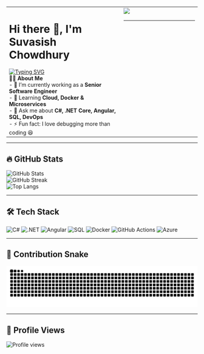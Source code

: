 <table>
  <tr>
    <td valign="top" width="60%">

<h1>Hi there 👋, I'm Suvasish Chowdhury</h1>

<a href="https://git.io/typing-svg">
  <img src="https://readme-typing-svg.demolab.com?font=Fira+Code&size=25&duration=3000&pause=1000&color=00F700&width=550&lines=Senior+Software+Engineer;8%2B+Years+Experience;C%23+.NET+%7C+Angular+%7C+SQL+%7C+DevOps;Passionate+about+Clean+Code+%26+Architecture" alt="Typing SVG" />
</a>

<br/>
<b>👨‍💻 About Me </b><br>
- 🔭 I’m currently working as a <b>Senior Software Engineer</b> <br>
- 🌱 Learning <b>Cloud, Docker & Microservices</b><br> 
- 💬 Ask me about <b>C#, .NET Core, Angular, SQL, DevOps</b><br>
- ⚡ Fun fact: I love debugging more than coding 😆  <br>


</td>
<td valign="top" width="40%">
<img src="https://media.giphy.com/media/qgQUggAC3Pfv687qPC/giphy.gif" width="400"/>

---

</td>
  </tr>
</table>


---

## 🔥 GitHub Stats  
![GitHub Stats](https://github-readme-stats.vercel.app/api?username=SuvasishChowdhury&show_icons=true&theme=radical&count_private=true)  
![GitHub Streak](https://streak-stats.demolab.com?user=SuvasishChowdhury&theme=radical&hide_border=true)  
![Top Langs](https://github-readme-stats.vercel.app/api/top-langs/?username=SuvasishChowdhury&layout=compact&theme=tokyonight)  

---

## 🛠 Tech Stack  

![C#](https://img.shields.io/badge/C%23-239120?style=for-the-badge&logo=c-sharp&logoColor=white)
![.NET](https://img.shields.io/badge/.NET-512BD4?style=for-the-badge&logo=dotnet&logoColor=white)
![Angular](https://img.shields.io/badge/Angular-DD0031?style=for-the-badge&logo=angular&logoColor=white)
![SQL](https://img.shields.io/badge/SQL-025E8C?style=for-the-badge&logo=sqlite&logoColor=white)
![Docker](https://img.shields.io/badge/Docker-2496ED?style=for-the-badge&logo=docker&logoColor=white)
![GitHub Actions](https://img.shields.io/badge/GitHub%20Actions-2088FF?style=for-the-badge&logo=github-actions&logoColor=white)
![Azure](https://img.shields.io/badge/Azure-0078D4?style=for-the-badge&logo=microsoftazure&logoColor=white)

---

## 🐍 Contribution Snake  

![GitHub Snake Animation](https://github.com/SuvasishChowdhury/SuvasishChowdhury/blob/output/snake.svg)

---

## 👀 Profile Views  

![Profile views](https://komarev.com/ghpvc/?username=SuvasishChowdhury&color=blue&style=flat-square)

